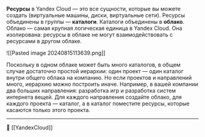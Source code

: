 **Ресурсы** в Yandex Cloud — это все сущности, которые вы можете создать (виртуальные машины, диски, виртуальные сети). Ресурсы объединены в группы — **каталоги**. Каталоги объединены в **облако**. Облако — самая крупная логическая единица в Yandex Cloud. Она изолирована: ресурсы в облаке не могут взаимодействовать с ресурсами в другом облаке.

![[Pasted image 20240815113639.png]]

Поскольку в одном облаке может быть много каталогов, в общем случае достаточно простой иерархии: один проект — один каталог внутри общего облака на компанию. Но если проектов и направлений много, иерархию можно построить иначе. Например, в вашей компании два больших направления: разработка игр и разработка систем интернета вещей. Для каждого направления создайте облако, для каждого проекта — каталог, а в каталог поместите ресурсы, которые касаются только этого проекта.

----
📂 [[YandexCloud]]